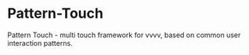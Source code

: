 Pattern-Touch
=============

Pattern Touch - multi touch framework for vvvv, based on common user interaction patterns.